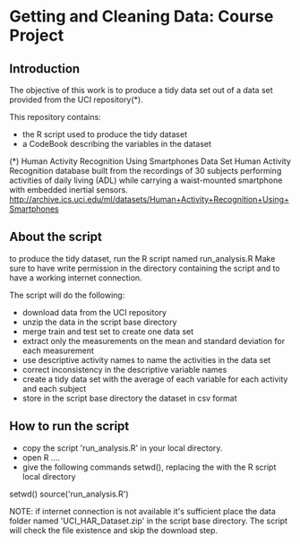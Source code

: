 
Getting and Cleaning Data: Course Project
=========================================

Introduction
-------------

The objective of this work is to produce a tidy data set out of a data set provided from the UCI repository(*).

This repository contains:
- the R script used to produce the tidy dataset
- a CodeBook describing the variables in the dataset


(*) Human Activity Recognition Using Smartphones Data Set 
Human Activity Recognition database built from the recordings of 30 subjects performing activities of daily living (ADL) while carrying a waist-mounted smartphone with embedded inertial sensors.
http://archive.ics.uci.edu/ml/datasets/Human+Activity+Recognition+Using+Smartphones



About the script
----------------

to produce the tidy dataset, run the R script named run_analysis.R 
Make sure to have write permission in the directory containing the script and to have a working internet connection.

The script will do the following:
- download data from the UCI repository
- unzip the data in the script base directory
- merge train and test set to create one data set
- extract only the measurements on the mean and standard deviation for each measurement
- use descriptive activity names to name the activities in the data set
- correct inconsistency in the descriptive variable names
- create a tidy data set with the average of each variable for each activity and each subject
- store in the script base directory the dataset in csv format


How to run the script
---------------------
- copy the script 'run_analysis.R' in your local directory. 
- open R ....
- give the following commands setwd(<localDir>), replacing the <localDir> with the R script local directory

 setwd(<localDir>)
 source('run_analysis.R')

NOTE: if internet connection is not available it's sufficient place the data folder named 'UCI_HAR_Dataset.zip' in the script base directory.
The script will check the file existence and skip the download step.

